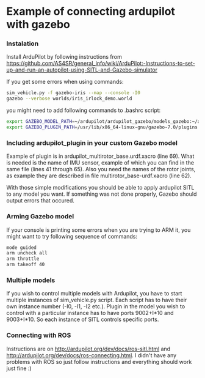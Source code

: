 &nbsp;

# Example of connecting ardupilot with gazebo

### Instalation

Install ArduPilot by following instructions from https://github.com/AS4SR/general_info/wiki/ArduPilot:-Instructions-to-set-up-and-run-an-autopilot-using-SITL-and-Gazebo-simulator

If you get some errors when using commands:

````bash
sim_vehicle.py -f gazebo-iris --map --console -I0
gazebo --verbose worlds/iris_irlock_demo.world
````

you might need to add following commands to .bashrc script:

````bash
export GAZEBO_MODEL_PATH=~/ardupilot/ardupilot_gazebo/models_gazebo:~/ardupilot/ardupilot_gazebo/models
export GAZEBO_PLUGIN_PATH=/usr/lib/x86_64-linux-gnu/gazebo-7.0/plugins:/usr/lib/x86_64-linux-gnu/gazebo-7/plugins/
````

### Including ardupilot_plugin in your custom Gazebo model

Example of plugin is in ardupilot_multirotor_base.urdf.xacro (line 69).
What is needed is the name of IMU sensor, example of which you can find in the same file (lines 41 through 65).
Also you need the names of the rotor joints, as example they are described in file multirotor_base-urdf.xacro (line 62).

With those simple modifications you should be able to apply ardupilot SITL to any model you want.
If something was not done properly, Gazebo should output errors that occured.


### Arming Gazebo model

If your console is printing some errors when you are trying to ARM it,
you might want to try following sequence of commands:

````bash
mode guided
arm uncheck all
arm throttle
arm takeoff 40
````


### Multiple models

If you wish to control multiple models with Ardupilot, you have to start multiple instances of sim_vehicle.py script.
Each script has to have their own instance number (-I0, -I1, -I2 etc.).
Plugin in the model you wish to control with a particular instance has to have ports 9002+I\*10 and 9003+I\*10.
So each instance of SITL controls specific ports.


### Connecting with ROS

Instructions are on http://ardupilot.org/dev/docs/ros-sitl.html and http://ardupilot.org/dev/docs/ros-connecting.html.
I didn't have any problems with ROS so just follow instructions and everything should work just fine :)
